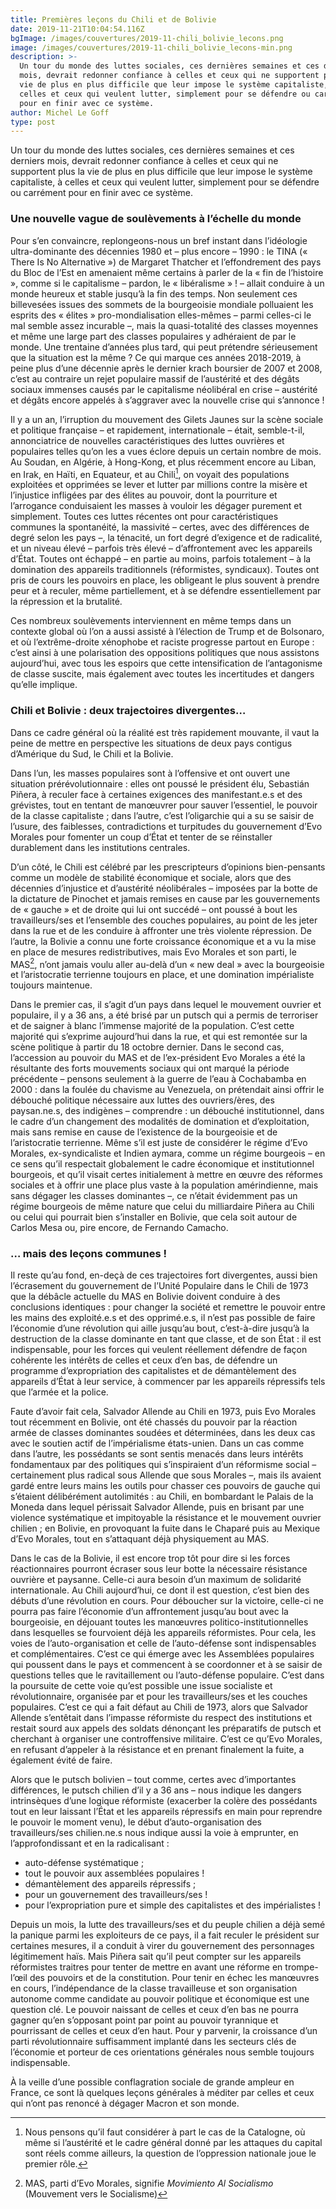 ```yaml
---
title: Premières leçons du Chili et de Bolivie
date: 2019-11-21T10:04:54.116Z
bgImage: /images/couvertures/2019-11-chili_bolivie_lecons.png
image: /images/couvertures/2019-11-chili_bolivie_lecons-min.png
description: >-
  Un tour du monde des luttes sociales, ces dernières semaines et ces derniers
  mois, devrait redonner confiance à celles et ceux qui ne supportent plus la
  vie de plus en plus difficile que leur impose le système capitaliste, de
  celles et ceux qui veulent lutter, simplement pour se défendre ou carrément
  pour en finir avec ce système.
author: Michel Le Goff
type: post
---
```

Un tour du monde des luttes sociales, ces dernières semaines et ces derniers mois, devrait redonner confiance à celles et ceux qui ne supportent plus la vie de plus en plus difficile que leur impose le système capitaliste, à celles et ceux qui veulent lutter, simplement pour se défendre ou carrément pour en finir avec ce système.

### Une nouvelle vague de soulèvements à l’échelle du monde

Pour s’en convaincre, replongeons-nous un bref instant dans l’idéologie ultra-dominante des décennies 1980 et – plus encore – 1990 : le TINA (« There Is No Alternative ») de Margaret Thatcher et l’effondrement des pays du Bloc de l’Est en amenaient même certains à parler de la « fin de l’histoire », comme si le capitalisme – pardon, le « libéralisme » ! – allait conduire à un monde heureux et stable jusqu’à la fin des temps. Non seulement ces billevesées issues des sommets de la bourgeoisie mondiale polluaient les esprits des « élites » pro-mondialisation elles-mêmes – parmi celles-ci le mal semble assez incurable –, mais la quasi-totalité des classes moyennes et même une large part des classes populaires y adhéraient de par le monde. Une trentaine d’années plus tard, qui peut prétendre sérieusement que la situation est la même ? Ce qui marque ces années 2018-2019, à peine plus d’une décennie après le dernier krach boursier de 2007 et 2008, c’est au contraire un rejet populaire massif de l’austérité et des dégâts sociaux immenses causés par le capitalisme néolibéral en crise – austérité et dégâts encore appelés à s’aggraver avec la nouvelle crise qui s’annonce ! 

Il y a un an, l’irruption du mouvement des Gilets Jaunes sur la scène sociale et politique française – et rapidement, internationale – était, semble-t-il, annonciatrice de nouvelles caractéristiques des luttes ouvrières et populaires telles qu’on les a vues éclore depuis un certain nombre de mois. Au Soudan, en Algérie, à Hong-Kong, et plus récemment encore au Liban, en Irak, en Haïti, en Equateur, et au Chili[^1], on voyait des populations exploitées et opprimées se lever et lutter par millions contre la misère et l’injustice infligées par des élites au pouvoir, dont la pourriture et l’arrogance conduisaient les masses à vouloir les dégager purement et simplement. Toutes ces luttes récentes ont pour caractéristiques communes la spontanéité, la massivité – certes, avec des différences de degré selon les pays –, la ténacité, un fort degré d’exigence et de radicalité, et un niveau élevé – parfois très élevé – d’affrontement avec les appareils d’État. Toutes ont échappé – en partie au moins, parfois totalement – à la domination des appareils traditionnels (réformistes, syndicaux). Toutes ont pris de cours les pouvoirs en place, les obligeant le plus souvent à prendre peur et à reculer, même partiellement, et à se défendre essentiellement par la répression et la brutalité. 

Ces nombreux soulèvements interviennent en même temps dans un contexte global où l’on a aussi assisté à l’élection de Trump et de Bolsonaro, et où l’extrême-droite xénophobe et raciste progresse partout en Europe : c’est ainsi à une polarisation des oppositions politiques que nous assistons aujourd’hui, avec tous les espoirs que cette intensification de l’antagonisme de classe suscite, mais également avec toutes les incertitudes et dangers qu’elle implique.

### Chili et Bolivie : deux trajectoires divergentes…

Dans ce cadre général où la réalité est très rapidement mouvante, il vaut la peine de mettre en perspective les situations de deux pays contigus d’Amérique du Sud, le Chili et la Bolivie. 

Dans l’un, les masses populaires sont à l’offensive et ont ouvert une situation prérévolutionnaire : elles ont poussé le président élu, Sebastián Piñera, à reculer face à certaines exigences des manifestant.e.s et des grévistes, tout en tentant de manœuvrer pour sauver l’essentiel, le pouvoir de la classe capitaliste ; dans l’autre, c’est l’oligarchie qui a su se saisir de l’usure, des faiblesses, contradictions et turpitudes du gouvernement d’Evo Morales pour fomenter un coup d’État et tenter de se réinstaller durablement dans les institutions centrales. 

D’un côté, le Chili est célébré par les prescripteurs d’opinions bien-pensants comme un modèle de stabilité économique et sociale, alors que des décennies d’injustice et d’austérité néolibérales – imposées par la botte de la dictature de Pinochet et jamais remises en cause par les gouvernements de « gauche » et de droite qui lui ont succédé – ont poussé à bout les travailleurs/ses et l’ensemble des couches populaires, au point de les jeter dans la rue et de les conduire à affronter une très violente répression. De l’autre, la Bolivie a connu une forte croissance économique et a vu la mise en place de mesures redistributives, mais Evo Morales et son parti, le MAS[^2], n’ont jamais voulu aller au-delà d’un « new deal » avec la bourgeoisie et l’aristocratie terrienne toujours en place, et une domination impérialiste toujours maintenue. 

Dans le premier cas, il s’agit d’un pays dans lequel le mouvement ouvrier et populaire, il y a 36 ans, a été brisé par un putsch qui a permis de terroriser et de saigner à blanc l’immense majorité de la population. C’est cette majorité qui s’exprime aujourd’hui dans la rue, et qui est remontée sur la scène politique à partir du 18 octobre dernier. Dans le second cas, l’accession au pouvoir du MAS et de l’ex-président Evo Morales a été la résultante des forts mouvements sociaux qui ont marqué la période précédente – pensons seulement à la guerre de l’eau à Cochabamba en 2000 : dans la foulée du chavisme au Venezuela, on prétendait ainsi offrir le débouché politique nécessaire aux luttes des ouvriers/ères, des paysan.ne.s, des indigènes – comprendre : un débouché institutionnel, dans le cadre d’un changement des modalités de domination et d’exploitation, mais sans remise en cause de l’existence de la bourgeoisie et de l’aristocratie terrienne. Même s’il est juste de considérer le régime d’Evo Morales, ex-syndicaliste et Indien aymara, comme un régime bourgeois – en ce sens qu’il respectait globalement le cadre économique et institutionnel bourgeois, et qu’il visait certes initialement à mettre en œuvre des réformes sociales et à offrir une place plus vaste à la population amérindienne, mais sans dégager les classes dominantes –, ce n’était évidemment pas un régime bourgeois de même nature que celui du milliardaire Piñera au Chili ou celui qui pourrait bien s’installer en Bolivie, que cela soit autour de Carlos Mesa ou, pire encore, de Fernando Camacho.

### … mais des leçons communes !

Il reste qu’au fond, en-deçà de ces trajectoires fort divergentes, aussi bien l’écrasement du gouvernement de l’Unité Populaire dans le Chili de 1973 que la débâcle actuelle du MAS en Bolivie doivent conduire à des conclusions identiques : pour changer la société et remettre le pouvoir entre les mains des exploité.e.s et des opprimé.e.s, il n’est pas possible de faire l’économie d’une révolution qui aille jusqu’au bout, c’est-à-dire jusqu’à la destruction de la classe dominante en tant que classe, et de son État : il est indispensable, pour les forces qui veulent réellement défendre de façon cohérente les intérêts de celles et ceux d’en bas, de défendre un programme d’expropriation des capitalistes et de démantèlement des appareils d’État à leur service, à commencer par les appareils répressifs tels que l’armée et la police. 

Faute d’avoir fait cela, Salvador Allende au Chili en 1973, puis Evo Morales tout récemment en Bolivie, ont été chassés du pouvoir par la réaction armée de classes dominantes soudées et déterminées, dans les deux cas avec le soutien actif de l’impérialisme états-unien. Dans un cas comme dans l’autre, les possédants se sont sentis menacés dans leurs intérêts fondamentaux par des politiques qui s’inspiraient d’un réformisme social – certainement plus radical sous Allende que sous Morales –, mais ils avaient gardé entre leurs mains les outils pour chasser ces pouvoirs de gauche qui s’étaient délibérément autolimités : au Chili, en bombardant le Palais de la Moneda dans lequel périssait Salvador Allende, puis en brisant par une violence systématique et impitoyable la résistance et le mouvement ouvrier chilien ; en Bolivie, en provoquant la fuite dans le Chaparé puis au Mexique d’Evo Morales, tout en s’attaquant déjà physiquement au MAS. 

Dans le cas de la Bolivie, il est encore trop tôt pour dire si les forces réactionnaires pourront écraser sous leur botte la nécessaire résistance ouvrière et paysanne. Celle-ci aura besoin d’un maximum de solidarité internationale. Au Chili aujourd’hui, ce dont il est question, c’est bien des débuts d’une révolution en cours. Pour déboucher sur la victoire, celle-ci ne pourra pas faire l’économie d’un affrontement jusqu’au bout avec la bourgeoisie, en déjouant toutes les manœuvres politico-institutionnelles dans lesquelles se fourvoient déjà les appareils réformistes. Pour cela, les voies de l’auto-organisation et celle de l’auto-défense sont indispensables et complémentaires. C’est ce qui émerge avec les Assemblées populaires qui poussent dans le pays et commencent à se coordonner et à se saisir de questions telles que le ravitaillement ou l’auto-défense populaire. C’est dans la poursuite de cette voie qu’est possible une issue socialiste et révolutionnaire, organisée par et pour les travailleurs/ses et les couches populaires. C’est ce qui a fait défaut au Chili de 1973, alors que Salvador Allende s’entêtait dans l’impasse réformiste du respect des institutions et restait sourd aux appels des soldats dénonçant les préparatifs de putsch et cherchant à organiser une controffensive militaire. C’est ce qu’Evo Morales, en refusant d’appeler à la résistance et en prenant finalement la fuite, a également évité de faire.

Alors que le putsch bolivien – tout comme, certes avec d’importantes différences, le putsch chilien d’il y a 36 ans – nous indique les dangers intrinsèques d’une logique réformiste (exacerber la colère des possédants tout en leur laissant l’État et les appareils répressifs en main pour reprendre le pouvoir le moment venu), le début d’auto-organisation des travailleurs/ses chilien.ne.s nous indique aussi la voie à emprunter, en l’approfondissant et en la radicalisant : 

* auto-défense systématique ;
* tout le pouvoir aux assemblées populaires ! 
* démantèlement des appareils répressifs ;
* pour un gouvernement des travailleurs/ses ! 
* pour l’expropriation pure et simple des capitalistes et des impérialistes !

Depuis un mois, la lutte des travailleurs/ses et du peuple chilien a déjà semé la panique parmi les exploiteurs de ce pays, il a fait reculer le président sur certaines mesures, il a conduit à virer du gouvernement des personnages légitimement haïs. Mais Piñera sait qu’il peut compter sur les appareils réformistes traitres pour tenter de mettre en avant une réforme en trompe-l’œil des pouvoirs et de la constitution. Pour tenir en échec les manœuvres en cours, l’indépendance de la classe travailleuse et son organisation autonome comme candidate au pouvoir politique et économique est une question clé. Le pouvoir naissant de celles et ceux d’en bas ne pourra gagner qu’en s’opposant point par point au pouvoir tyrannique et pourrissant de celles et ceux d’en haut. Pour y parvenir, la croissance d’un parti révolutionnaire suffisamment implanté dans les secteurs clés de l’économie et porteur de ces orientations générales nous semble toujours indispensable. 


À la veille d’une possible conflagration sociale de grande ampleur en France, ce sont là quelques leçons générales à méditer par celles et ceux qui n’ont pas renoncé à dégager Macron et son monde. 


[^1]: Nous pensons qu’il faut considérer à part le cas de la Catalogne, où même si l’austérité et le cadre général donné par les attaques du capital sont réels comme ailleurs, la question de l’oppression nationale joue le premier rôle.

[^2]: MAS, parti d’Evo Morales, signifie _Movimiento Al Socialismo_ (Mouvement vers le Socialisme)
